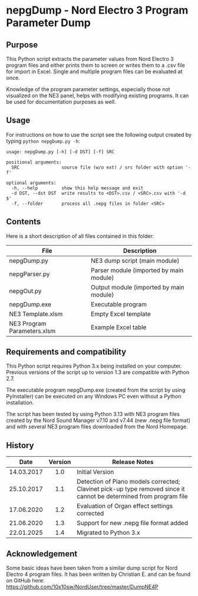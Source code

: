 # nepgDump - Nord Electro 3 Program Parameter Dump

## Purpose
This Python script extracts the parameter values from Nord Electro 3 program files and either prints them to screen or writes them to a .csv file for import in Excel. Single and multiple program files can be evaluated at once.

Knowledge of the program parameter settings, especially those not visualized on the NE3 panel, helps with modifying existing programs. It can be used for documentation purposes as well.

## Usage
For instructions on how to use the script see the following output created by typing `python nepgDump.py -h`:

```
usage: nepgDump.py [-h] [-d DST] [-f] SRC

positional arguments:
  SRC                source file (w/o ext) / src folder with option '-f'

optional arguments:
  -h, --help         show this help message and exit
  -d DST, --dst DST  write results to <DST>.csv / <SRC>.csv with '-d $'
  -f, --folder       process all .nepg files in folder <SRC>
```

## Contents
Here is a short description of all files contained in this folder:

File | Description
---- | -----------
nepgDump.py | NE3 dump script (main module)
nepgParser.py | Parser module (imported by main module)
nepgOut.py | Output module (imported by main module)
nepgDump.exe | Executable program
NE3 Template.xlsm | Empty Excel template
NE3 Program Parameters.xlsm | Example Excel table

## Requirements and compatibility
This Python script requires Python 3.x being installed on your computer. Previous versions of the script up to version 1.3 are compatible with Python 2.7.

The executable program nepgDump.exe (created from the script by using PyInstaller) can be executed on any Windows PC even without a Python installation.

The script has been tested by using Python 3.13 with NE3 program files created by the Nord Sound Manager v7.10 and v7.44 (new .nepg file format) and with several NE3 program files downloaded from the Nord Homepage.

## History
Date | Version | Release Notes
---- |:-------:| -------------
14.03.2017 | 1.0 | Initial Version  
25.10.2017 | 1.1 | Detection of Piano models corrected; Clavinet pick-up type removed since it cannot be determined from program file
17.06.2020 | 1.2 | Evaluation of Organ effect settings corrected
21.06.2020 | 1.3 | Support for new .nepg file format added
22.01.2025 | 1.4 | Migrated to Python 3.x

## Acknowledgement
Some basic ideas have been taken from a similar dump script for Nord Electro 4 program files. It has been written by Christian E. and can be found on GitHub here: https://github.com/10x10sw/NordUser/tree/master/DumpNE4P
